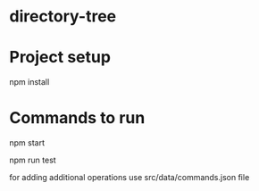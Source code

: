 # directory-tree

# Project setup

npm install

# Сommands to run

npm start

npm run test

for adding additional operations use src/data/commands.json file
